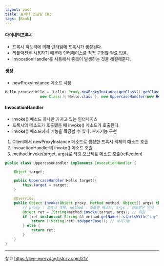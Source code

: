 ```yaml
---
layout: post
title: 토비의 스프링 CH3
tags: [Book]
---
```


#### 다이내믹프록시

- 프록시 팩토리에 의해 런타임에 프록시가 생성된다.
- 리플랙션을 사용하기 때문에 인터페이스를 직접 구현할 필요 없음. 
- InvocationHandler를 사용해서 중복이 발생하는 것을 해결해준다.

#### 생성

- newProxyInstance 메소드 사용

``` java
Hello proxiedHello = (Hello) Proxy.newProxyInstance(getClass().getClassLoader(),
                new Class[]{ Hello.class }, new UppercaseHandler(new HelloTarget())); // 인터페이스, InvocationHandler 구현체
```                

#### InvocationHandler

- invoke() 메소드 하나만 가지고 있는 인터페이스
- 프록시의 메소드가 호출됐을 때 invoke() 메소드가 호출된다.
- invoke() 메소드에서 기능을 확장할 수 있다. 부가기능 구현

1. Client에서 newProxyInstance 메소드로 생성한 프록시 객체의 매소드 호출 
2. InvoactionHandler의 invoke() 메소드 호출 
3. method.invoke(target, args)로 타깃 오브젝트 메소드 호출(reflection)

``` java
public class UppercaseHandler implements InvocationHandler {

    Object target;

    public UppercaseHandler(Hello target){
        this.target = target;
    }

    @Override
    public Object invoke(Object proxy, Method method, Object[] args) throws Throwable {
        // proxy : 프록시 객체, method : 호출한 메소드, args : 전달받은 인자
        Object ret = (String)method.invoke(target, args); // 위임
        if (ret instanceof String && method.getName().startsWith("say")){
            return ((String)ret).toUpperCase(); // 부가기능
        } else {
            return ret;
        }
    }
}
```

* * *
참고
https://live-everyday.tistory.com/217